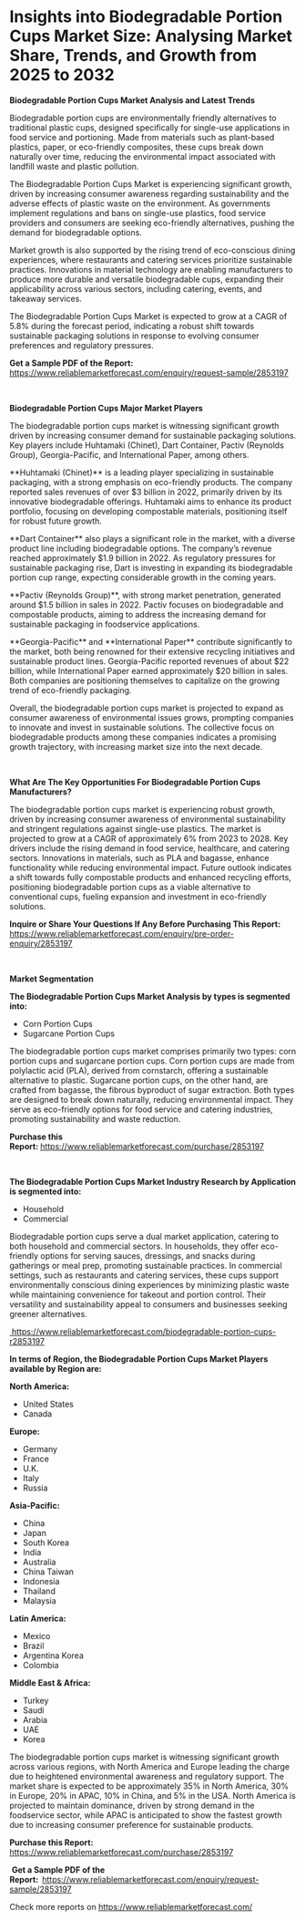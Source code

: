 <p><h1>Insights into Biodegradable Portion Cups Market Size: Analysing Market Share, Trends, and Growth from 2025 to 2032</h1></p><p><strong>Biodegradable Portion Cups Market Analysis and Latest Trends</strong></p>
<p><p>Biodegradable portion cups are environmentally friendly alternatives to traditional plastic cups, designed specifically for single-use applications in food service and portioning. Made from materials such as plant-based plastics, paper, or eco-friendly composites, these cups break down naturally over time, reducing the environmental impact associated with landfill waste and plastic pollution.</p><p>The Biodegradable Portion Cups Market is experiencing significant growth, driven by increasing consumer awareness regarding sustainability and the adverse effects of plastic waste on the environment. As governments implement regulations and bans on single-use plastics, food service providers and consumers are seeking eco-friendly alternatives, pushing the demand for biodegradable options. </p><p>Market growth is also supported by the rising trend of eco-conscious dining experiences, where restaurants and catering services prioritize sustainable practices. Innovations in material technology are enabling manufacturers to produce more durable and versatile biodegradable cups, expanding their applicability across various sectors, including catering, events, and takeaway services. </p><p>The Biodegradable Portion Cups Market is expected to grow at a CAGR of 5.8% during the forecast period, indicating a robust shift towards sustainable packaging solutions in response to evolving consumer preferences and regulatory pressures.</p></p>
<p><strong>Get a Sample PDF of the Report:&nbsp;</strong> <a href="https://www.reliablemarketforecast.com/enquiry/request-sample/2853197?utm_campaign=3216&utm_medium=2&utm_source=Github&utm_content=ia&utm_term=11032025&utm_id=biodegradable-portion-cups">https://www.reliablemarketforecast.com/enquiry/request-sample/2853197</a></p>
<p>&nbsp;</p>
<p><strong>Biodegradable Portion Cups Major Market Players</strong></p>
<p><p>The biodegradable portion cups market is witnessing significant growth driven by increasing consumer demand for sustainable packaging solutions. Key players include Huhtamaki (Chinet), Dart Container, Pactiv (Reynolds Group), Georgia-Pacific, and International Paper, among others.</p><p>**Huhtamaki (Chinet)** is a leading player specializing in sustainable packaging, with a strong emphasis on eco-friendly products. The company reported sales revenues of over $3 billion in 2022, primarily driven by its innovative biodegradable offerings. Huhtamaki aims to enhance its product portfolio, focusing on developing compostable materials, positioning itself for robust future growth.</p><p>**Dart Container** also plays a significant role in the market, with a diverse product line including biodegradable options. The company’s revenue reached approximately $1.9 billion in 2022. As regulatory pressures for sustainable packaging rise, Dart is investing in expanding its biodegradable portion cup range, expecting considerable growth in the coming years.</p><p>**Pactiv (Reynolds Group)**, with strong market penetration, generated around $1.5 billion in sales in 2022. Pactiv focuses on biodegradable and compostable products, aiming to address the increasing demand for sustainable packaging in foodservice applications.</p><p>**Georgia-Pacific** and **International Paper** contribute significantly to the market, both being renowned for their extensive recycling initiatives and sustainable product lines. Georgia-Pacific reported revenues of about $22 billion, while International Paper earned approximately $20 billion in sales. Both companies are positioning themselves to capitalize on the growing trend of eco-friendly packaging.</p><p>Overall, the biodegradable portion cups market is projected to expand as consumer awareness of environmental issues grows, prompting companies to innovate and invest in sustainable solutions. The collective focus on biodegradable products among these companies indicates a promising growth trajectory, with increasing market size into the next decade.</p></p>
<p>&nbsp;</p>
<p><strong>What Are The Key Opportunities For Biodegradable Portion Cups Manufacturers?</strong></p>
<p><p>The biodegradable portion cups market is experiencing robust growth, driven by increasing consumer awareness of environmental sustainability and stringent regulations against single-use plastics. The market is projected to grow at a CAGR of approximately 6% from 2023 to 2028. Key drivers include the rising demand in food service, healthcare, and catering sectors. Innovations in materials, such as PLA and bagasse, enhance functionality while reducing environmental impact. Future outlook indicates a shift towards fully compostable products and enhanced recycling efforts, positioning biodegradable portion cups as a viable alternative to conventional cups, fueling expansion and investment in eco-friendly solutions.</p></p>
<p><strong>Inquire or Share Your Questions If Any Before Purchasing This Report:</strong> <a href="https://www.reliablemarketforecast.com/enquiry/pre-order-enquiry/2853197?utm_campaign=3216&utm_medium=2&utm_source=Github&utm_content=ia&utm_term=11032025&utm_id=biodegradable-portion-cups">https://www.reliablemarketforecast.com/enquiry/pre-order-enquiry/2853197</a></p>
<p>&nbsp;</p>
<p><strong>Market Segmentation</strong></p>
<p><strong>The Biodegradable Portion Cups Market Analysis by types is segmented into:</strong></p>
<p><ul><li>Corn Portion Cups</li><li>Sugarcane Portion Cups</li></ul></p>
<p><p>The biodegradable portion cups market comprises primarily two types: corn portion cups and sugarcane portion cups. Corn portion cups are made from polylactic acid (PLA), derived from cornstarch, offering a sustainable alternative to plastic. Sugarcane portion cups, on the other hand, are crafted from bagasse, the fibrous byproduct of sugar extraction. Both types are designed to break down naturally, reducing environmental impact. They serve as eco-friendly options for food service and catering industries, promoting sustainability and waste reduction.</p></p>
<p><strong>Purchase this Report:&nbsp;</strong><a href="https://www.reliablemarketforecast.com/purchase/2853197?utm_campaign=3216&utm_medium=2&utm_source=Github&utm_content=ia&utm_term=11032025&utm_id=biodegradable-portion-cups">https://www.reliablemarketforecast.com/purchase/2853197</a></p>
<p>&nbsp;</p>
<p><strong>The Biodegradable Portion Cups Market Industry Research by Application is segmented into:</strong></p>
<p><ul><li>Household</li><li>Commercial</li></ul></p>
<p><p>Biodegradable portion cups serve a dual market application, catering to both household and commercial sectors. In households, they offer eco-friendly options for serving sauces, dressings, and snacks during gatherings or meal prep, promoting sustainable practices. In commercial settings, such as restaurants and catering services, these cups support environmentally conscious dining experiences by minimizing plastic waste while maintaining convenience for takeout and portion control. Their versatility and sustainability appeal to consumers and businesses seeking greener alternatives.</p></p>
<p><a href="https://www.reliablemarketforecast.com/biodegradable-portion-cups-r2853197?utm_campaign=3216&utm_medium=2&utm_source=Github&utm_content=ia&utm_term=11032025&utm_id=biodegradable-portion-cups">&nbsp;https://www.reliablemarketforecast.com/biodegradable-portion-cups-r2853197</a></p>
<p><strong>In terms of Region, the Biodegradable Portion Cups Market Players available by Region are:</strong></p>
<p>
    <p> <strong> North America: </strong>
        <ul>
            <li>United States</li>
            <li>Canada</li>
        </ul>
        </p> 
    <p> <strong> Europe: </strong>
        <ul>
            <li>Germany</li>
            <li>France</li>
            <li>U.K.</li>
            <li>Italy</li>
            <li>Russia</li>
        </ul>
        </p> 
    <p> <strong> Asia-Pacific: </strong>
        <ul>
            <li>China</li>
            <li>Japan</li>
            <li>South Korea</li>
            <li>India</li>
            <li>Australia</li>
            <li>China Taiwan</li>
            <li>Indonesia</li>
            <li>Thailand</li>
            <li>Malaysia</li>
        </ul>
        </p> 
    <p> <strong> Latin America: </strong>
        <ul>
            <li>Mexico</li>
            <li>Brazil</li>
            <li>Argentina Korea</li>
            <li>Colombia</li>
        </ul>
        </p> 
    <p> <strong> Middle East & Africa: </strong>
        <ul>
            <li>Turkey</li>
            <li>Saudi</li>
            <li>Arabia</li>
            <li>UAE</li>
            <li>Korea</li>
        </ul>
    </p>
    </p>
<p><p>The biodegradable portion cups market is witnessing significant growth across various regions, with North America and Europe leading the charge due to heightened environmental awareness and regulatory support. The market share is expected to be approximately 35% in North America, 30% in Europe, 20% in APAC, 10% in China, and 5% in the USA. North America is projected to maintain dominance, driven by strong demand in the foodservice sector, while APAC is anticipated to show the fastest growth due to increasing consumer preference for sustainable products.</p></p>
<p><strong>Purchase this Report: </strong><a href="https://www.reliablemarketforecast.com/purchase/2853197?utm_campaign=3216&utm_medium=2&utm_source=Github&utm_content=ia&utm_term=11032025&utm_id=biodegradable-portion-cups">https://www.reliablemarketforecast.com/purchase/2853197</a></p>
<p>&nbsp;<strong>Get a Sample PDF of the Report:&nbsp;&nbsp;</strong><a href="https://www.reliablemarketforecast.com/enquiry/request-sample/2853197?utm_campaign=3216&utm_medium=2&utm_source=Github&utm_content=ia&utm_term=11032025&utm_id=biodegradable-portion-cups">https://www.reliablemarketforecast.com/enquiry/request-sample/2853197</a></p>
<p><strong></strong></p>
<p>Check more reports on <a href="https://www.reliablemarketforecast.com/?utm_campaign=3216&utm_medium=2&utm_source=Github&utm_content=ia&utm_term=11032025&utm_id=biodegradable-portion-cups">https://www.reliablemarketforecast.com/</a></p>